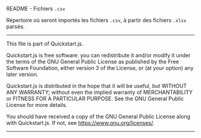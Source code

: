 
README - Fichiers `.csv`

Répertoire où seront importés les fichiers `.csv`, à partir des fichiers `.xlsx` parsés.



-----------------------------------------------------------------------------------------------------------------------------


This file is part of Quickstart.js.


Quickstart.js is free software: you can redistribute it and/or modify
it under the terms of the GNU General Public License as published by
the Free Software Foundation, either version 3 of the License, or
(at your option) any later version.


Quickstart.js is distributed in the hope that it will be useful,
but WITHOUT ANY WARRANTY; without even the implied warranty of
MERCHANTABILITY or FITNESS FOR A PARTICULAR PURPOSE.  See the
GNU General Public License for more details.

You should have received a copy of the GNU General Public License
along with Quickstart.js.  If not, see <https://www.gnu.org/licenses/>.

       
------------------------------------------------------------------------------------------------------------------------------

